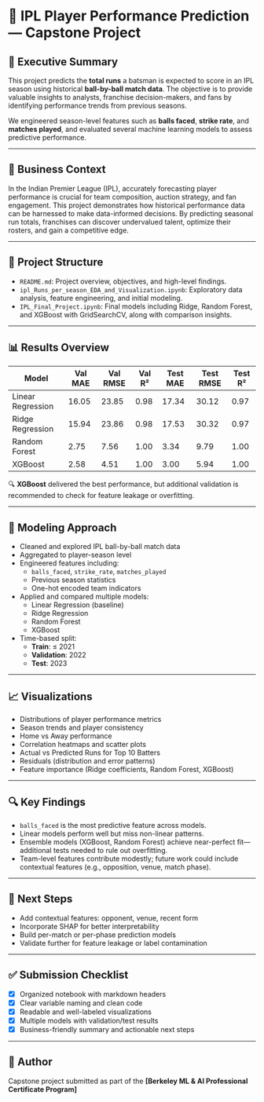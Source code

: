 # 🏏 IPL Player Performance Prediction — Capstone Project

## 📌 Executive Summary

This project predicts the **total runs** a batsman is expected to score in an IPL season using historical **ball-by-ball match data**. The objective is to provide valuable insights to analysts, franchise decision-makers, and fans by identifying performance trends from previous seasons.

We engineered season-level features such as **balls faced**, **strike rate**, and **matches played**, and evaluated several machine learning models to assess predictive performance.

---

## 🧠 Business Context

In the Indian Premier League (IPL), accurately forecasting player performance is crucial for team composition, auction strategy, and fan engagement. This project demonstrates how historical performance data can be harnessed to make data-informed decisions. By predicting seasonal run totals, franchises can discover undervalued talent, optimize their rosters, and gain a competitive edge.

---

## 📂 Project Structure

- `README.md`: Project overview, objectives, and high-level findings.
- `ipl_Runs_per_season_EDA_and_Visualization.ipynb`: Exploratory data analysis, feature engineering, and initial modeling.
- `IPL_Final_Project.ipynb`: Final models including Ridge, Random Forest, and XGBoost with GridSearchCV, along with comparison insights.

---

## 📊 Results Overview

| Model             | Val MAE | Val RMSE | Val R² | Test MAE | Test RMSE | Test R² |
|------------------|---------|----------|--------|----------|-----------|---------|
| Linear Regression | 16.05   | 23.85    | 0.98   | 17.34    | 30.12     | 0.97    |
| Ridge Regression  | 15.94   | 23.86    | 0.98   | 17.53    | 30.32     | 0.97    |
| Random Forest     |  2.75   |  7.56    | 1.00   |  3.34    |  9.79     | 1.00    |
| XGBoost           |  2.58   |  4.51    | 1.00   |  3.00    |  5.94     | 1.00    |

🔍 **XGBoost** delivered the best performance, but additional validation is recommended to check for feature leakage or overfitting.

---

## 🧪 Modeling Approach

- Cleaned and explored IPL ball-by-ball match data
- Aggregated to player-season level
- Engineered features including:
  - `balls_faced`, `strike_rate`, `matches_played`
  - Previous season statistics
  - One-hot encoded team indicators
- Applied and compared multiple models:
  - Linear Regression (baseline)
  - Ridge Regression
  - Random Forest
  - XGBoost
- Time-based split:
  - **Train**: ≤ 2021  
  - **Validation**: 2022  
  - **Test**: 2023

---

## 📈 Visualizations

- Distributions of player performance metrics
- Season trends and player consistency
- Home vs Away performance
- Correlation heatmaps and scatter plots
- Actual vs Predicted Runs for Top 10 Batters
- Residuals (distribution and error patterns)
- Feature importance (Ridge coefficients, Random Forest, XGBoost)

---

## 🔍 Key Findings

- `balls_faced` is the most predictive feature across models.
- Linear models perform well but miss non-linear patterns.
- Ensemble models (XGBoost, Random Forest) achieve near-perfect fit—additional tests needed to rule out overfitting.
- Team-level features contribute modestly; future work could include contextual features (e.g., opposition, venue, match phase).

---

## 🔄 Next Steps

- Add contextual features: opponent, venue, recent form
- Incorporate SHAP for better interpretability
- Build per-match or per-phase prediction models
- Validate further for feature leakage or label contamination

---

## ✅ Submission Checklist

- [x] Organized notebook with markdown headers
- [x] Clear variable naming and clean code
- [x] Readable and well-labeled visualizations
- [x] Multiple models with validation/test results
- [x] Business-friendly summary and actionable next steps

---

## 💬 Author

Capstone project submitted as part of the **[Berkeley ML & AI Professional Certificate Program]**

